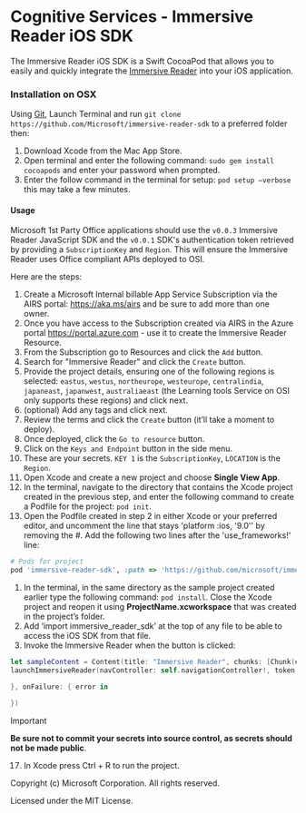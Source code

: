 # Cognitive Services - Immersive Reader iOS SDK

The Immersive Reader iOS SDK is a Swift CocoaPod that allows you to easily and quickly integrate the [Immersive Reader](https://azure.microsoft.com/services/cognitive-services/immersive-reader/) into your iOS application.

### Installation on OSX

Using [Git](https://git-scm.com/), Launch Terminal and run `git clone https://github.com/Microsoft/immersive-reader-sdk` to a preferred folder then:

1. Download Xcode from the Mac App Store.
2. Open terminal and enter the following command: `sudo gem install cocoapods` and enter your password when prompted. 
3. Enter the follow command in the terminal for setup: `pod setup –verbose` this may take a few minutes.

#### Usage

Microsoft 1st Party Office applications should use the `v0.0.3` Immersive Reader JavaScript SDK and the `v0.0.1` SDK's authentication token retrieved by providing a `SubscriptionKey` and `Region`. This will ensure the Immersive Reader uses Office compliant APIs deployed to OSI.

Here are the steps:

1. Create a Microsoft Internal billable App Service Subscription via the AIRS portal: https://aka.ms/airs and be sure to add more than one owner.
1. Once you have access to the Subscription created via AIRS in the Azure portal https://portal.azure.com - use it to create the Immersive Reader Resource.
1. From the Subscription go to Resources and click the `Add` button.
1. Search for "Immersive Reader" and click the `Create` button.
1. Provide the project details, ensuring one of the following regions is selected: `eastus`, `westus`, `northeurope`, `westeurope`, `centralindia`, `japaneast`, `japanwest`, `australiaeast` (the Learning tools Service on OSI only supports these regions) and click next.
1. (optional) Add any tags and click next.
1. Review the terms and click the `Create` button (it’ll take a moment to deploy).
1. Once deployed, click the `Go to resource` button.
1. Click on the `Keys and Endpoint` button in the side menu.
1. These are your secrets. `KEY 1` is the `SubscriptionKey`, `LOCATION` is the `Region`.
1. Open Xcode and create a new project and choose **Single View App**.
1. In the terminal, navigate to the directory that contains the Xcode project created in the previous step, and enter the following command to create a Podfile for the project: `pod init`.
1. Open the Podfile created in step 2 in either Xcode or your preferred editor, and uncomment the line that stays 'platform :ios, '9.0'' by removing the #. Add the following two lines after the 'use_frameworks!' line: 
```ruby
# Pods for project
pod 'immersive-reader-sdk', :path => 'https://github.com/microsoft/immersive-reader-sdk/iOS/immersive-reader-sdk.git'
``` 
1. In the terminal, in the same directory as the sample project created earlier type the following command: `pod install`. Close the Xcode project and reopen it using **ProjectName.xcworkspace** that was created in the project’s folder.
1. Add ‘import immersive_reader_sdk’ at the top of any file to be able to access the iOS SDK from that file.
1. Invoke the Immersive Reader when the button is clicked: 
```swift
let sampleContent = Content(title: "Immersive Reader", chunks: [Chunk(content: "Hello World!", lang: nil, mimeType: nil)])
launchImmersiveReader(navController: self.navigationController!, token: YOUR_TOKEN, nil, content: sampleContent, options: nil, onSuccess: {

}, onFailure: { error in

})
```
> [!IMPORTANT]
> **Be sure not to commit your secrets into source control, as secrets should not be made public**.

17. In Xcode press Ctrl + R to run the project.


Copyright (c) Microsoft Corporation. All rights reserved.

Licensed under the MIT License.
